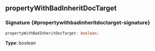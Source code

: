 ## propertyWithBadInheritDocTarget

### Signature {#propertywithbadinheritdoctarget-signature}

```typescript
propertyWithBadInheritDocTarget: boolean;
```

**Type**: boolean
